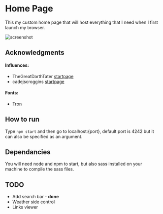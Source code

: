# Home Page
This my custom home page that will host everything that I need when I first launch my browser.

![screenshot](http://i.imgur.com/rcAdjMF.png)


## Acknowledgments 
#### Influences: 
* TheGreatDarthTater [startpage](https://github.com/Hungry-Hobo/Homepage)
* cadejscroggins [startpage](https://github.com/cadejscroggins/tilde)

#### Fonts: 
* [Tron](http://www.dafont.com/tron.font)

## How to run
Type `npm start` and then go to localhost:{port}, default port is 4242 but it can also be specified as an argument.

## Dependancies
You will need node and npm to start, but also sass installed on your machine to compile the sass files.

## TODO
* Add search bar - **done**
* Weather side control
* Links viewer
